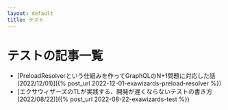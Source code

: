 ```yaml
---
layout: default
title: テスト
---
```

# テストの記事一覧

- [PreloadResolverという仕組みを作ってGraphQLのN+1問題に対応した話(2022/12/01)]({% post_url 2022-12-01-exawizards-preload-resolver %})
- [エクサウィザーズのTLが実践する、開発が遅くならないテストの書き方(2022/08/22)]({% post_url 2022-08-22-exawizards-test %})
